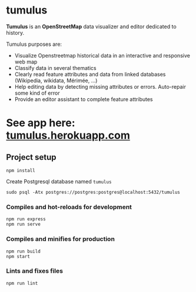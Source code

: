 # tumulus

**Tumulus** is an **OpenStreetMap** data visualizer and editor dedicated to history.

Tumulus purposes are:

* Visualize Openstreetmap historical data in an interactive and responsive web map
* Classify data in several thematics
* Clearly read feature attributes and data from linked databases (Wikipedia, wikidata, Mérimée, ...)
* Help editing data by detecting missing attributes or errors. Auto-repair some kind of error
* Provide an editor assistant to complete feature attributes

# See app here: [tumulus.herokuapp.com](https://tumulus.herokuapp.com)

## Project setup
```
npm install
```

Create Postgresql database named `tumulus`

```
sudo psql -Atx postgres://postgres:postgres@localhost:5432/tumulus
```

### Compiles and hot-reloads for development
```
npm run express
npm run serve
```

### Compiles and minifies for production
```
npm run build
npm start
```

### Lints and fixes files
```
npm run lint
```

